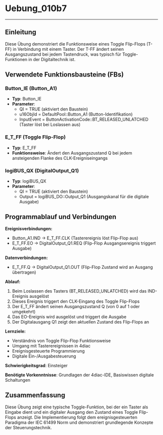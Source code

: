 # Uebung_010b7

* * * * * * * * * *

## Einleitung
Diese Übung demonstriert die Funktionsweise eines Toggle Flip-Flops (T-FF) in Verbindung mit einem Taster. Der T-FF ändert seinen Ausgangszustand bei jedem Tastendruck, was typisch für Toggle-Funktionen in der Digitaltechnik ist.

## Verwendete Funktionsbausteine (FBs)

### Button_IE (Button_A1)
- **Typ**: Button_IE
- **Parameter**:
  - QI = TRUE (aktiviert den Baustein)
  - u16ObjId = DefaultPool::Button_A1 (Button-Identifikation)
  - InputEvent = ButtonActivationCode::BT_RELEASED_UNLATCHED (Taster löst bei Loslassen aus)

### E_T_FF (Toggle Flip-Flop)
- **Typ**: E_T_FF
- **Funktionsweise**: Ändert den Ausgangszustand Q bei jedem ansteigenden Flanke des CLK-Ereigniseingangs

### logiBUS_QX (DigitalOutput_Q1)
- **Typ**: logiBUS_QX
- **Parameter**:
  - QI = TRUE (aktiviert den Baustein)
  - Output = logiBUS_DO::Output_Q1 (Ausgangskanal für die digitale Ausgabe)

## Programmablauf und Verbindungen

**Ereignisverbindungen:**
- Button_A1.IND → E_T_FF.CLK (Tasterereignis löst Flip-Flop aus)
- E_T_FF.EO → DigitalOutput_Q1.REQ (Flip-Flop Ausgangsereignis triggert Ausgabe)

**Datenverbindungen:**
- E_T_FF.Q → DigitalOutput_Q1.OUT (Flip-Flop Zustand wird an Ausgang übertragen)

**Ablauf:**
1. Beim Loslassen des Tasters (BT_RELEASED_UNLATCHED) wird das IND-Ereignis ausgelöst
2. Dieses Ereignis triggert den CLK-Eingang des Toggle Flip-Flops
3. Der E_T_FF ändert seinen Ausgangszustand Q (von 0 auf 1 oder umgekehrt)
4. Das EO-Ereignis wird ausgelöst und triggert die Ausgabe
5. Der Digitalausgang Q1 zeigt den aktuellen Zustand des Flip-Flops an

**Lernziele:**
- Verständnis von Toggle Flip-Flop Funktionsweise
- Umgang mit Tasterereignissen in 4diac
- Ereignisgesteuerte Programmierung
- Digitale Ein-/Ausgabesteuerung

**Schwierigkeitsgrad**: Einsteiger

**Benötigte Vorkenntnisse**: Grundlagen der 4diac-IDE, Basiswissen digitale Schaltungen

## Zusammenfassung
Diese Übung zeigt eine typische Toggle-Funktion, bei der ein Taster als Eingabe dient und ein digitaler Ausgang den Zustand eines Toggle Flip-Flops anzeigt. Die Implementierung folgt dem ereignisgesteuerten Paradigma der IEC 61499 Norm und demonstriert grundlegende Konzepte der Steuerungstechnik.